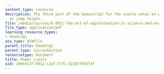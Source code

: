 ```yaml
---
content_type: resource
description: The third part of the manuscript for the course notes on power limits
  on jump height.
file: /media/courses/6-055j-the-art-of-approximation-in-science-and-engineering-spring-2008/190e41379912c2af57f1d2107fd91f4f_feb27b.pdf
file_type: application/pdf
learning_resource_types:
- Readings
ocw_type: OCWFile
parent_title: Readings
parent_type: CourseSection
resourcetype: Document
title: Power Limits
uid: 190e4137-9912-c2af-57f1-d2107fd91f4f
---
```

